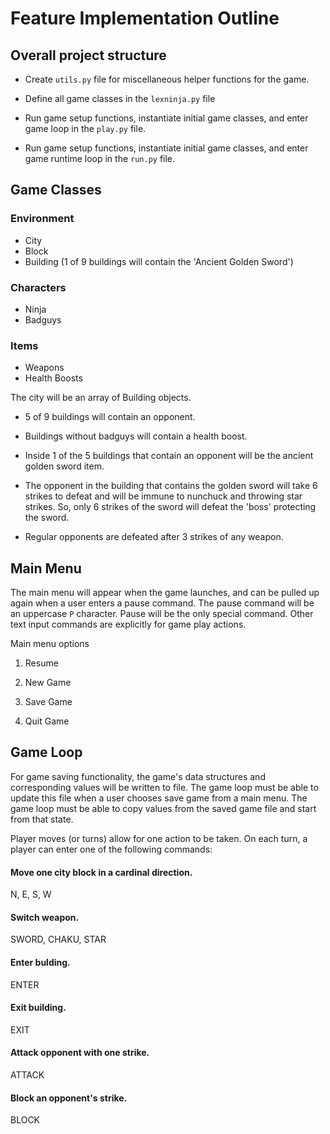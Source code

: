 # Feature Implementation Outline

## Overall project structure
* Create `utils.py` file for miscellaneous helper functions for the game.
* Define all game classes in the `lexninja.py` file

* Run game setup functions, instantiate initial game classes, and enter game loop
in the `play.py` file.

* Run game setup functions, instantiate initial game classes, and enter game runtime loop
in the `run.py` file.

## Game Classes

### Environment
* City
* Block
* Building (1 of 9 buildings will contain the 'Ancient Golden Sword')

### Characters
* Ninja
* Badguys

### Items
* Weapons
* Health Boosts

The city will be an array of Building objects.

* 5 of 9 buildings will contain an opponent.
* Buildings without badguys will contain a health boost.

* Inside 1 of the 5 buildings that contain an opponent will be the
ancient golden sword item.

* The opponent in the building that contains the golden sword will take
6 strikes to defeat and will be immune to nunchuck and throwing star strikes.
So, only 6 strikes of the sword will defeat the 'boss' protecting the sword.

* Regular opponents are defeated after 3 strikes of any weapon.

## Main Menu

The main menu will appear when the game launches, and can be pulled up again
when a user enters a pause command. The pause command will be an uppercase `P`
character. Pause will be the only special command. Other text input commands are
explicitly for game play actions.

Main menu options

1. Resume

2. New Game

3. Save Game

4. Quit Game

## Game Loop

For game saving functionality, the game's data structures and corresponding
values will be written to file. The game loop must be able to update this file
when a user chooses save game from a main menu. The game loop must be  able to 
copy values from the saved game file and start from that state.

Player moves (or turns) allow for one action to be taken.
On each turn, a player can enter one of the following commands:
 
#### Move one city block in a cardinal direction.

N, E, S, W

#### Switch weapon.

SWORD, CHAKU, STAR

#### Enter bulding.

ENTER

#### Exit building.

EXIT

#### Attack opponent with one strike.

ATTACK

#### Block an opponent's strike.

BLOCK 
